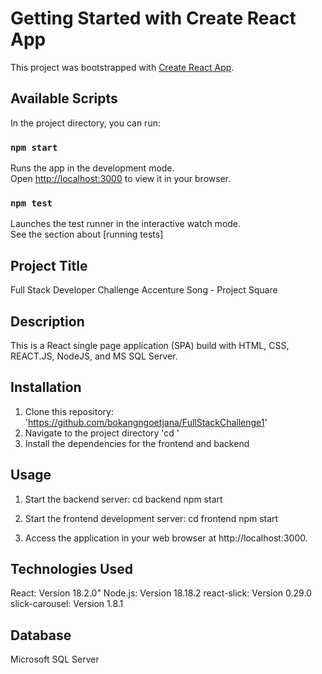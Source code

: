 # Getting Started with Create React App

This project was bootstrapped with [Create React App](https://github.com/facebook/create-react-app).

## Available Scripts

In the project directory, you can run:

### `npm start`

Runs the app in the development mode.\
Open [http://localhost:3000](http://localhost:3000) to view it in your browser.

### `npm test`

Launches the test runner in the interactive watch mode.\
See the section about [running tests]

## Project Title

Full Stack Developer Challenge
Accenture Song - Project Square

## Description

This is a React single page application (SPA) build with HTML, CSS, REACT.JS, NodeJS, and MS SQL Server.

## Installation

1. Clone this repository: 'https://github.com/bokangngoetjana/FullStackChallenge1'
2. Navigate to the project directory 'cd '
3. Install the dependencies for the frontend and backend

## Usage

1. Start the backend server:
   cd backend
   npm start

2. Start the frontend development server:
   cd frontend
   npm start

3. Access the application in your web browser at http://localhost:3000.

## Technologies Used

React: Version 18.2.0"
Node.js: Version 18.18.2
react-slick: Version 0.29.0
slick-carousel: Version 1.8.1

## Database

Microsoft SQL Server
